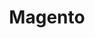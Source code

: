 ---
title: "Magento"
seoTitle: "Magento integration"
seoDescription: "Here’s how Magento works with your applications to streamline your workflow."
summary: "A powerful open-source e-commerce platform with B2B features scaled for complex data."
lead: "Stock2Shop can integrate Magento with many ERP / Accounting and logistic applications, here is how we can help you automate your business"
image: "/uploads/logo-platform-magento.png"
imageAlt: magento logo
type: "channel"
channel: "magento"
tags: ["channel"]
aliases:
    - /integrations/magento/
---